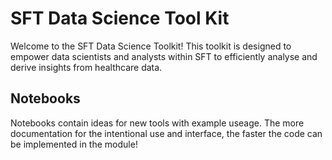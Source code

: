 # SFT Data Science Tool Kit

Welcome to the SFT Data Science Toolkit! This toolkit is designed to empower data scientists and analysts within SFT to efficiently analyse and derive insights from healthcare data.

## Notebooks

Notebooks contain ideas for new tools with example useage. The more documentation for the intentional use and interface, the faster the code can be implemented in the module!